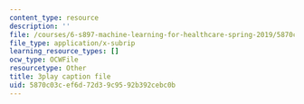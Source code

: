 ```yaml
---
content_type: resource
description: ''
file: /courses/6-s897-machine-learning-for-healthcare-spring-2019/5870c03cef6d72d39c9592b392cebc0b_VuKOW8d4KHw.srt
file_type: application/x-subrip
learning_resource_types: []
ocw_type: OCWFile
resourcetype: Other
title: 3play caption file
uid: 5870c03c-ef6d-72d3-9c95-92b392cebc0b
---
```

